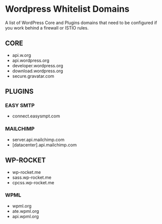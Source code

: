 # Wordpress Whitelist Domains
A list of  WordPress Core and Plugins domains that need to be configured if you work behind a firewall or ISTIO rules.


## CORE
- api.w.org
- api.wordpress.org
- developer.wordpress.org
- download.wordpress.org
- secure.gravatar.com

## PLUGINS

### EASY SMTP
- connect.easysmpt.com

### MAILCHIMP
- server.api.mailchimp.com
- [datacenter].api.mailchimp.com


## WP-ROCKET
- wp-rocket.me
- sass.wp-rocket.me
- cpcss.wp-rocket.me

### WPML
- wpml.org
- ate.wpml.org
- api.wpml.org



